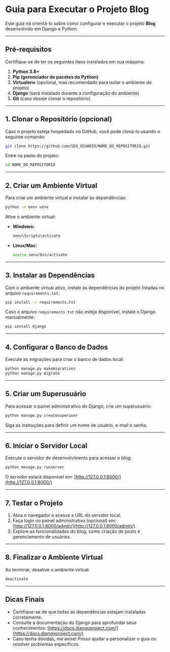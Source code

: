 # Guia para Executar o Projeto Blog

Este guia irá orientá-lo sobre como configurar e executar o projeto **Blog** desenvolvido em Django e Python.

---

## **Pré-requisitos**

Certifique-se de ter os seguintes itens instalados em sua máquina:

1. **Python 3.8+**
2. **Pip (gerenciador de pacotes do Python)**
3. **Virtualenv** (opcional, mas recomendado para isolar o ambiente do projeto)
4. **Django** (será instalado durante a configuração do ambiente)
5. **Git** (caso deseje clonar o repositório)

---

## **1. Clonar o Repositório (opcional)**

Caso o projeto esteja hospedado no GitHub, você pode cloná-lo usando o seguinte comando:

```bash
git clone https://github.com/SEU_USUARIO/NOME_DO_REPOSITORIO.git
```

Entre na pasta do projeto:

```bash
cd NOME_DO_REPOSITORIO
```

---

## **2. Criar um Ambiente Virtual**

Para criar um ambiente virtual e instalar as dependências:

```bash
python -m venv venv
```

Ative o ambiente virtual:
- **Windows:**
  ```bash
  venv\Scripts\activate
  ```
- **Linux/Mac:**
  ```bash
  source venv/bin/activate
  ```

---

## **3. Instalar as Dependências**

Com o ambiente virtual ativo, instale as dependências do projeto listadas no arquivo `requirements.txt`:

```bash
pip install -r requirements.txt
```

Caso o arquivo `requirements.txt` não esteja disponível, instale o Django manualmente:

```bash
pip install django
```

---

## **4. Configurar o Banco de Dados**

Execute as migrações para criar o banco de dados local:

```bash
python manage.py makemigrations
python manage.py migrate
```

---

## **5. Criar um Superusuário**

Para acessar o painel administrativo do Django, crie um superusuário:

```bash
python manage.py createsuperuser
```

Siga as instruções para definir um nome de usuário, e-mail e senha.

---

## **6. Iniciar o Servidor Local**

Execute o servidor de desenvolvimento para acessar o blog:

```bash
python manage.py runserver
```

O servidor estará disponível em: [http://127.0.0.1:8000/](http://127.0.0.1:8000/)

---

## **7. Testar o Projeto**

1. Abra o navegador e acesse a URL do servidor local.
2. Faça login no painel administrativo (opcional) em: [http://127.0.0.1:8000/admin/](http://127.0.0.1:8000/admin/)
3. Explore as funcionalidades do blog, como criação de posts e gerenciamento de usuários.

---

## **8. Finalizar o Ambiente Virtual**

Ao terminar, desative o ambiente virtual:

```bash
deactivate
```

---

## **Dicas Finais**

- Certifique-se de que todas as dependências estejam instaladas corretamente.
- Consulte a documentação do Django para aprofundar seus conhecimentos: [https://docs.djangoproject.com/](https://docs.djangoproject.com/)
- Caso tenha dúvidas, me avise! Posso ajudar a personalizar o guia ou resolver problemas específicos.
